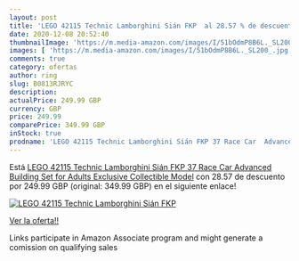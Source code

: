 ```yaml
---
layout: post
title: 'LEGO 42115 Technic Lamborghini Sián FKP  al 28.57 % de descuento'
date: 2020-12-08 20:52:40
thumbnailImage: 'https://m.media-amazon.com/images/I/51bOdmP8B6L._SL200_.jpg'
images: [ 'https://m.media-amazon.com/images/I/51bOdmP8B6L._SL200_.jpg' ]
comments: true
category: ofertas
author: ring
slug: B0813RJRYC
description:
actualPrice: 249.99 GBP
currency: GBP
price: 249.99
comparePrice: 349.99 GBP
inStock: true
prodname: 'LEGO 42115 Technic Lamborghini Sián FKP 37 Race Car  Advanced Building Set for Adults  Exclusive Collectible Model'
---
```


Está [LEGO 42115 Technic Lamborghini Sián FKP 37 Race Car  Advanced Building Set for Adults  Exclusive Collectible Model](https://www.amazon.co.uk/dp/B0813RJRYC/?tag=tolees0a-21) con 28.57 de descuento por 249.99 GBP (original: 349.99 GBP) en el siguiente enlace!

[![LEGO 42115 Technic Lamborghini Sián FKP ](https://m.media-amazon.com/images/I/51bOdmP8B6L._SL200_.jpg)](https://www.amazon.co.uk/dp/B0813RJRYC/?tag=tolees0a-21)

[Ver la oferta!!](https://www.amazon.co.uk/dp/B0813RJRYC/?tag=tolees0a-21)

Links participate in Amazon Associate program and might generate a comission on qualifying sales


